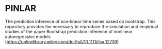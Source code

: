 # PINLAR
The prediction inference of non-linear time series based on bootstrap. This repository provides the necessary to reproduce the simulation and empirical studies of the paper Bootstrap prediction inference of nonlinear autoregressive models (https://onlinelibrary.wiley.com/doi/full/10.1111/jtsa.12739)


